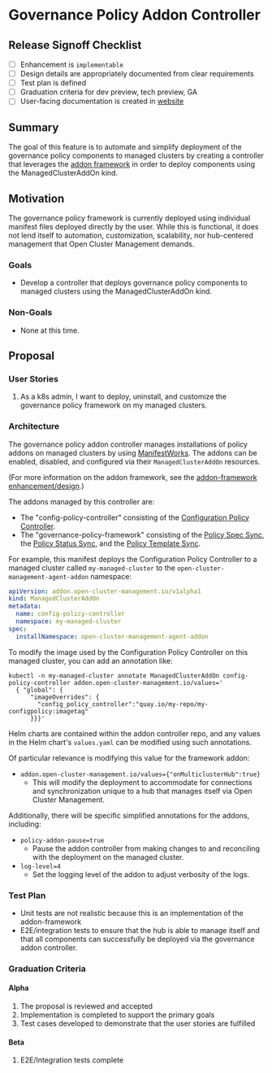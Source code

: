 # Governance Policy Addon Controller

## Release Signoff Checklist

- [ ] Enhancement is `implementable`
- [ ] Design details are appropriately documented from clear requirements
- [ ] Test plan is defined
- [ ] Graduation criteria for dev preview, tech preview, GA
- [ ] User-facing documentation is created in
      [website](https://github.com/open-cluster-management/website/)

## Summary

The goal of this feature is to automate and simplify deployment of the governance policy components
to managed clusters by creating a controller that leverages the
[addon framework](https://github.com/open-cluster-management-io/addon-framework/) in order to deploy
components using the ManagedClusterAddOn kind.

## Motivation

The governance policy framework is currently deployed using individual manifest files deployed
directly by the user. While this is functional, it does not lend itself to automation,
customization, scalability, nor hub-centered management that Open Cluster Management demands.

### Goals

- Develop a controller that deploys governance policy components to managed clusters using the
  ManagedClusterAddOn kind.

### Non-Goals

- None at this time.

## Proposal

### User Stories

1. As a k8s admin, I want to deploy, uninstall, and customize the governance policy framework on my
   managed clusters.

### Architecture

The governance policy addon controller manages installations of policy addons on managed clusters by
using
[ManifestWorks](https://github.com/open-cluster-management-io/api/blob/main/docs/manifestwork.md).
The addons can be enabled, disabled, and configured via their `ManagedClusterAddOn` resources.

(For more information on the addon framework, see the
[addon-framework enhancement/design](https://github.com/open-cluster-management-io/enhancements/tree/main/enhancements/sig-architecture/8-addon-framework).)

The addons managed by this controller are:

- The "config-policy-controller" consisting of the
  [Configuration Policy Controller](https://github.com/open-cluster-management-io/config-policy-controller).
- The "governance-policy-framework" consisting of the
  [Policy Spec Sync](https://github.com/open-cluster-management-io/governance-policy-spec-sync), the
  [Policy Status Sync](https://github.com/open-cluster-management-io/governance-policy-status-sync),
  and the
  [Policy Template Sync](https://github.com/open-cluster-management-io/governance-policy-template-sync).

For example, this manifest deploys the Configuration Policy Controller to a managed cluster called
`my-managed-cluster` to the `open-cluster-management-agent-addon` namespace:

```yaml
apiVersion: addon.open-cluster-management.io/v1alpha1
kind: ManagedClusterAddOn
metadata:
  name: config-policy-controller
  namespace: my-managed-cluster
spec:
  installNamespace: open-cluster-management-agent-addon
```

To modify the image used by the Configuration Policy Controller on this managed cluster, you can add
an annotation like:

```shell
kubectl -n my-managed-cluster annotate ManagedClusterAddOn config-policy-controller addon.open-cluster-management.io/values='
  { "global": {
      "imageOverrides": {
        "config_policy_controller":"quay.io/my-repo/my-configpolicy:imagetag"
      }}}'
```

Helm charts are contained within the addon controller repo, and any values in the Helm chart's
`values.yaml` can be modified using such annotations.

Of particular relevance is modifying this value for the framework addon:

- `addon.open-cluster-management.io/values={"onMulticlusterHub":true}`
  - This will modify the deployment to accommodate for connections and synchronization unique to a
    hub that manages itself via Open Cluster Management.

Additionally, there will be specific simplified annotations for the addons, including:

- `policy-addon-pause=true`
  - Pause the addon controller from making changes to and reconciling with the deployment on the
    managed cluster.
- `log-level=4`
  - Set the logging level of the addon to adjust verbosity of the logs.

### Test Plan

- Unit tests are not realistic because this is an implementation of the addon-framework
- E2E/integration tests to ensure that the hub is able to manage itself and that all components can
  successfully be deployed via the governance addon controller.

### Graduation Criteria

#### Alpha

1. The proposal is reviewed and accepted
2. Implementation is completed to support the primary goals
3. Test cases developed to demonstrate that the user stories are fulfilled

#### Beta

1. E2E/Integration tests complete
